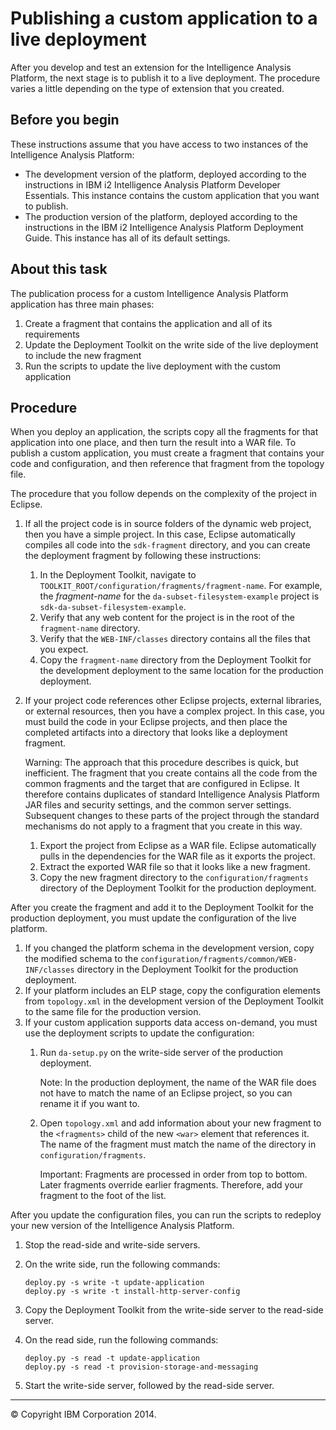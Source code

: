 Publishing a custom application to a live deployment
====================================================

After you develop and test an extension for the Intelligence Analysis Platform, the next stage is to publish it to a live deployment. The procedure varies a little depending on the type of extension that you created.

Before you begin
----------------

These instructions assume that you have access to two instances of the Intelligence Analysis Platform:

-   The development version of the platform, deployed according to the instructions in IBM i2 Intelligence Analysis Platform Developer Essentials. This instance contains the custom application that you want to publish.
-   The production version of the platform, deployed according to the instructions in the IBM i2 Intelligence Analysis Platform Deployment Guide. This instance has all of its default settings.

About this task
---------------

The publication process for a custom Intelligence Analysis Platform application has three main phases:

1.  Create a fragment that contains the application and all of its requirements
2.  Update the Deployment Toolkit on the write side of the live deployment to include the new fragment
3.  Run the scripts to update the live deployment with the custom application

Procedure
---------

When you deploy an application, the scripts copy all the fragments for that application into one place, and then turn the result into a WAR file. To publish a custom application, you must create a fragment that contains your code and configuration, and then reference that fragment from the topology file.

The procedure that you follow depends on the complexity of the project in Eclipse.

1.  If all the project code is in source folders of the dynamic web project, then you have a simple project. In this case, Eclipse automatically compiles all code into the `sdk-fragment` directory, and you can create the deployment fragment by following these instructions:
    1.  In the Deployment Toolkit, navigate to `TOOLKIT_ROOT/configuration/fragments/fragment-name`. For example, the *fragment-name* for the `da-subset-filesystem-example` project is `sdk-da-subset-filesystem-example`.
    2.  Verify that any web content for the project is in the root of the `fragment-name` directory.
    3.  Verify that the `WEB-INF/classes` directory contains all the files that you expect.
    4.  Copy the `fragment-name` directory from the Deployment Toolkit for the development deployment to the same location for the production deployment.

2.  If your project code references other Eclipse projects, external libraries, or external resources, then you have a complex project. In this case, you must build the code in your Eclipse projects, and then place the completed artifacts into a directory that looks like a deployment fragment.

    Warning: The approach that this procedure describes is quick, but inefficient. The fragment that you create contains all the code from the common fragments and the target that are configured in Eclipse. It therefore contains duplicates of standard Intelligence Analysis Platform JAR files and security settings, and the common server settings. Subsequent changes to these parts of the project through the standard mechanisms do not apply to a fragment that you create in this way.

    1.  Export the project from Eclipse as a WAR file. Eclipse automatically pulls in the dependencies for the WAR file as it exports the project.
    2.  Extract the exported WAR file so that it looks like a new fragment.
    3.  Copy the new fragment directory to the `configuration/fragments` directory of the Deployment Toolkit for the production deployment.

After you create the fragment and add it to the Deployment Toolkit for the production deployment, you must update the configuration of the live platform.

1.  If you changed the platform schema in the development version, copy the modified schema to the `configuration/fragments/common/WEB-INF/classes` directory in the Deployment Toolkit for the production deployment.
2.  If your platform includes an ELP stage, copy the configuration elements from `topology.xml` in the development version of the Deployment Toolkit to the same file for the production version.
3.  If your custom application supports data access on-demand, you must use the deployment scripts to update the configuration:
    1.  Run `da-setup.py` on the write-side server of the production deployment.

        Note: In the production deployment, the name of the WAR file does not have to match the name of an Eclipse project, so you can rename it if you want to.

    2.  Open `topology.xml` and add information about your new fragment to the `<fragments>` child of the new `<war>` element that references it. The name of the fragment must match the name of the directory in `configuration/fragments`.

        Important: Fragments are processed in order from top to bottom. Later fragments override earlier fragments. Therefore, add your fragment to the foot of the list.

After you update the configuration files, you can run the scripts to redeploy your new version of the Intelligence Analysis Platform.

1.  Stop the read-side and write-side servers.
2.  On the write side, run the following commands:

    ``` {.pre .codeblock}
    deploy.py -s write -t update-application
    deploy.py -s write -t install-http-server-config
    ```

3.  Copy the Deployment Toolkit from the write-side server to the read-side server.
4.  On the read side, run the following commands:

    ``` {.pre .codeblock}
    deploy.py -s read -t update-application
    deploy.py -s read -t provision-storage-and-messaging
    ```

5.  Start the write-side server, followed by the read-side server.

* * * * *

© Copyright IBM Corporation 2014.


